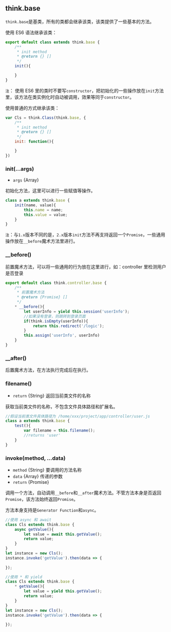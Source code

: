 ## think.base

`think.base`是基类，所有的类都会继承该类，该类提供了一些基本的方法。

使用 ES6 语法继承该类：

```js
export default class extends think.base {
    /**
     * init method
     * @return {} []
     */
    init(){

    }
}
```

`注`： 使用 ES6 里的类时不要写`constructor`，把初始化的一些操作放在`init`方法里，该方法在类实例化时自动被调用，效果等同于`constructor`。

使用普通的方式继承该类：
```js
var Cls = think.Class(think.base, {
    /**
     * init method
     * @return {} []
     */
    init: function(){

    }
})
```

### init(...args)

* `args` {Array}

初始化方法，这里可以进行一些赋值等操作。

```js
class a extends think.base {
    init(name, value){
        this.name = name;
        this.value = value;
    }
}
```

`注`：与`1.x`版本不同的是，`2.x`版本`init`方法不再支持返回一个`Promise`，一些通用操作放在`__before`魔术方法里进行。

### __before()

前置魔术方法，可以将一些通用的行为放在这里进行，如：controller 里检测用户是否登录

```js
export default class think.controller.base {
    /**
     * 前置魔术方法
     * @return {Promise} []
     */
    * __before(){
        let userInfo = yield this.session('userInfo');
        //如果没有登录，则跳转到登录页面
        if(think.isEmpty(userInfo)){
            return this.redirect('/logic');
        }
        this.assign('userInfo', userInfo)
    }
}
```

### __after()

后置魔术方法，在方法执行完成后在执行。

### filename()

* `return` {String} 返回当前类文件的名称

获取当前类文件的名称，不包含文件具体路径和扩展名。

```js
//假设当前类文件具体路径为 /home/xxx/project/app/controller/user.js
class a extends think.base {
    test(){
        var filename = this.filename();
        //returns 'user'
    }
}
```


### invoke(method, ...data)

* `method` {String} 要调用的方法名称
* `data` {Array} 传递的参数
* `return` {Promise}

调用一个方法，自动调用`__before`和`__after`魔术方法。不管方法本身是否返回`Promise`，该方法始终返回`Promise`。

方法本身支持是`Generator Function`和`async`。

```js
//使用 async 和 await
class Cls extends think.base {
    async getValue(){
        let value = await this.getValue();
        return value;
    }
}
let instance = new Cls();
instance.invoke('getValue').then(data => {
    
});
```


```js
//使用 * 和 yield
class Cls extends think.base {
    * getValue(){
        let value = yield this.getValue();
        return value;
    }
}
let instance = new Cls();
instance.invoke('getValue').then(data => {
    
});

```

